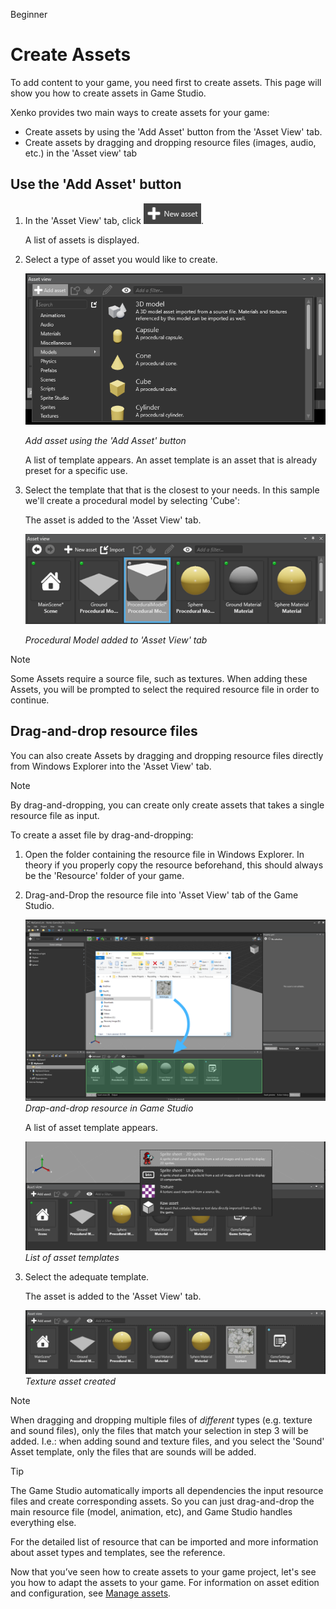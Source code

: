 <span class="label label-doc-level">Beginner</span>

# Create Assets

To add content to your game, you need first to create assets. This page will show you how to create assets in Game Studio.

Xenko provides two main ways to create assets for your game:
 * Create assets by using the 'Add Asset' button from the 'Asset View' tab.
 * Create assets by dragging and dropping resource files (images, audio, etc.) in the 'Asset view' tab
 
## Use the 'Add Asset' button

 1. In the 'Asset View' tab, click ![New asset](media/create-and-add-assets-add-new-asset-button.png).
 
	A list of assets is displayed.

 2. Select a type of asset you would like to create.

	![Add asset from Asset view tab](media/asset-creation-create-new-asset-asset-view-tab.png)
 
	_Add asset using the 'Add Asset' button_
	
	A list of template appears. An asset template is an asset that is already preset for a specific use.
	
 3. Select the template that that is the closest to your needs. In this sample we'll create a procedural model by selecting 'Cube':

    The asset is added to the 'Asset View' tab.

	![Procedural Model added to Asset view tab](media/asset-creation-asset-view-tab-procedural-model.png)

	_Procedural Model added to 'Asset View' tab_

> [!Note]
> Some Assets require a source file, such as textures. When adding these Assets, 
> you will be prompted to select the required resource file in order to continue.	

## Drag-and-drop resource files

You can also create Assets by dragging and dropping resource files directly from Windows Explorer into the 'Asset View' tab.

> [!NOTE]
> By drag-and-dropping, you can create only create assets that takes a single resource file as input.

To create a asset file by drag-and-dropping:

1. Open the folder containing the resource file in Windows Explorer. 
   In theory if you properly copy the resource beforehand, this should always be the 'Resource' folder of your game.
   
2. Drag-and-Drop the resource file into 'Asset View' tab of the Game Studio.
  
   ![Drop resource from Windows Explorer into Game Studio](media/create-assets-drop-resource.png)
   _Drap-and-drop resource in Game Studio_
  
   A list of asset template appears.
   
   ![Select the correct template for the resource file(s)](media/create-assets-drag-drop-select-asset-template.png)
   _List of asset templates_

3. Select the adequate template.

   The asset is added to the 'Asset View' tab.
   
   ![Asset Created](media/create-assets-drag-drop-asset-created.png)
   _Texture asset created_

> [!Note] 
> When dragging and dropping multiple files of _different_ types (e.g. texture and sound files), 
> only the files that match your selection in step 3 will be added. I.e.: when adding sound and texture files, 
> and you select the 'Sound' Asset template, only the files that are sounds will be added.

> [!TIP]
> The Game Studio automatically imports all dependencies the input resource files and create corresponding assets.
> So you can just drag-and-drop the main resource file (model, animation, etc), and Game Studio handles everything else.

For the detailed list of resource that can be imported and more information about asset types and templates, see the reference.

Now that you’ve seen how to create assets to your game project, let's see you how to adapt the assets to your game. 
For information on asset edition and configuration, see [Manage assets](manage-assets.md).
